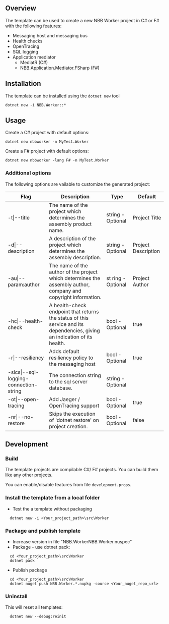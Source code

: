 ﻿## Overview

The template can be used to create a new NBB Worker project in C# or F# with the following features:
* Messaging host and messaging bus
* Health checks
* OpenTracing
* SQL logging
* Application mediator
  * MediatR (C#) 
  * NBB.Application.Mediator.FSharp (F#)

## Installation

The template can be installed using the `dotnet new` tool
```console
dotnet new -i NBB.Worker::*
```

## Usage
Create a C# project with default options:
```console
dotnet new nbbworker -n MyTest.Worker
```
Create a F# project with default options:
```console
dotnet new nbbworker -lang F# -n MyTest.Worker
```

### Additional options
The following options are vailable to customize the generated project:

|Flag | Description | Type | Default |
|-----|-------------|------|---------|
| -t\|--title        |                     The name of the project which determines the assembly product name. | string - Optional | Project Title |
| -d\|--description  |                     A description of the project which determines the assembly description. | string - Optional | Project Description |
| -au\|--param:author|                     The name of the author of the project which determines the assembly author, company and copyright information. | st ring - Optional| Project Author|
| -hc\|--health-check|                     A health-check endpoint that returns the status of this service and its dependencies, giving an indication of its health.|bool - Optional|true|
| -r\|--resiliency   |                     Adds default resiliency policy to the messaging host | bool - Optional | true|
| -slcs\|--sql-logging-connection-string|  The connection string to the sql server database.|string - Optional| 
| -ot\|--open-tracing|                     Add Jaeger / OpenTracing support|bool - Optional| true|
| -nr\|--no-restore  |                     Skips the execution of 'dotnet restore' on project creation.|bool - Optional| false|


## Development
### Build
The template projects are compilable C#/ F# projects. You can build them like any other projects.

You can enable/disable features from file `development.props`.

### Install the template from a local folder
- Test the a template without packaging
```console
  dotnet new -i <Your_project_path>\src\Worker
```

### Package and publish template
- Increase version in file "NBB.WorkerNBB.Worker.nuspec"
- Package - use dotnet pack:
```console
  cd <Your_project_path>\src\Worker
  dotnet pack
``` 
- Publish package
```console
  cd <Your_project_path>\src\Worker
  dotnet nuget push NBB.Worker.*.nupkg -source <Your_nuget_repo_url>
``` 

### Uninstall
This will reset all templates:
```console
  dotnet new --debug:reinit
``` 